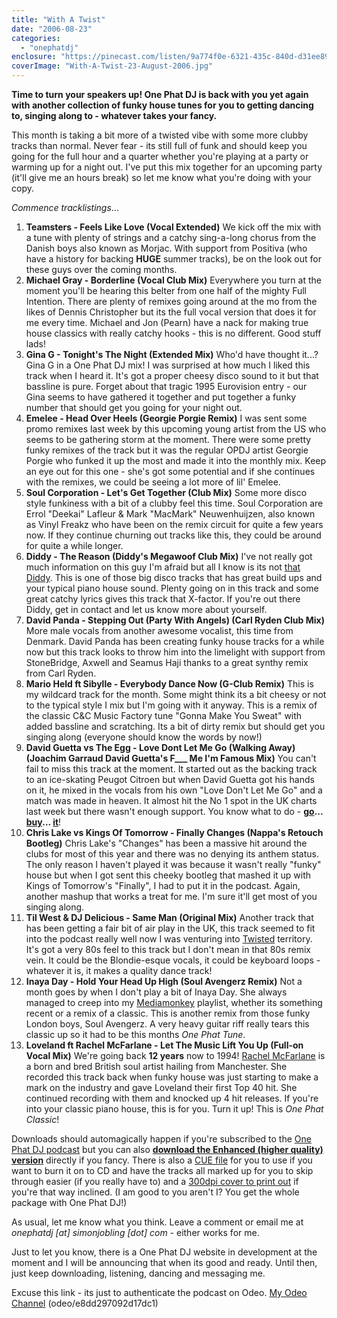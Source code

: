 ```yaml
---
title: "With A Twist"
date: "2006-08-23"
categories: 
  - "onephatdj"
enclosure: "https://pinecast.com/listen/9a774f0e-6321-435c-840d-d31ee89fb88e.mp3 104796729 audio/mpeg "
coverImage: "With-A-Twist-23-August-2006.jpg"
---
```


**Time to turn your speakers up! One Phat DJ is back with you yet again with another collection of funky house tunes for you to getting dancing to, singing along to - whatever takes your fancy.**

This month is taking a bit more of a twisted vibe with some more clubby tracks than normal. Never fear - its still full of funk and should keep you going for the full hour and a quarter whether you're playing at a party or warming up for a night out. I've put this mix together for an upcoming party (it'll give me an hours break) so let me know what you're doing with your copy.

_Commence tracklistings_...

1. **Teamsters - Feels Like Love (Vocal Extended)** We kick off the mix with a tune with plenty of strings and a catchy sing-a-long chorus from the Danish boys also known as Morjac. With support from Positiva (who have a history for backing **HUGE** summer tracks), be on the look out for these guys over the coming months.
2. **Michael Gray - Borderline (Vocal Club Mix)** Everywhere you turn at the moment you'll be hearing this belter from one half of the mighty Full Intention. There are plenty of remixes going around at the mo from the likes of Dennis Christopher but its the full vocal version that does it for me every time. Michael and Jon (Pearn) have a nack for making true house classics with really catchy hooks - this is no different. Good stuff lads!
3. **Gina G - Tonight's The Night (Extended Mix)** Who'd have thought it...? Gina G in a One Phat DJ mix! I was surprised at how much I liked this track when I heard it. It's got a proper cheesy disco sound to it but that bassline is pure. Forget about that tragic 1995 Eurovision entry - our Gina seems to have gathered it together and put together a funky number that should get you going for your night out.
4. **Emelee - Head Over Heels (Georgie Porgie Remix)** I was sent some promo remixes last week by this upcoming young artist from the US who seems to be gathering storm at the moment. There were some pretty funky remixes of the track but it was the regular OPDJ artist Georgie Porgie who funked it up the most and made it into the monthly mix. Keep an eye out for this one - she's got some potential and if she continues with the remixes, we could be seeing a lot more of lil' Emelee.
5. **Soul Corporation - Let's Get Together (Club Mix)** Some more disco style funkiness with a bit of a clubby feel this time. Soul Corporation are Errol "Deekai" Lafleur & Mark "MacMark" Neuwenhuijzen, also known as Vinyl Freakz who have been on the remix circuit for quite a few years now. If they continue churning out tracks like this, they could be around for quite a while longer.
6. **Diddy - The Reason (Diddy's Megawoof Club Mix)** I've not really got much information on this guy I'm afraid but all I know is its not [that Diddy](https://en.wikipedia.org/wiki/P._Diddy). This is one of those big disco tracks that has great build ups and your typical piano house sound. Plenty going on in this track and some great catchy lyrics gives this track that X-factor. If you're out there Diddy, get in contact and let us know more about yourself.
7. **David Panda - Stepping Out (Party With Angels) (Carl Ryden Club Mix)** More male vocals from another awesome vocalist, this time from Denmark. David Panda has been creating funky house tracks for a while now but this track looks to throw him into the limelight with support from StoneBridge, Axwell and Seamus Haji thanks to a great synthy remix from Carl Ryden.
8. **Mario Held ft Sibylle - Everybody Dance Now (G-Club Remix)** This is my wildcard track for the month. Some might think its a bit cheesy or not to the typical style I mix but I'm going with it anyway. This is a remix of the classic C&C Music Factory tune "Gonna Make You Sweat" with added bassline and scratching. Its a bit of dirty remix but should get you singing along (everyone should know the words by now!)
9. **David Guetta vs The Egg - Love Dont Let Me Go (Walking Away) (Joachim Garraud David Guetta's F\_\_\_ Me I'm Famous Mix)** You can't fail to miss this track at the moment. It started out as the backing track to an ice-skating Peugot Citroen but when David Guetta got his hands on it, he mixed in the vocals from his own "Love Don't Let Me Go" and a match was made in heaven. It almost hit the No 1 spot in the UK charts last week but there wasn't enough support. You know what to do - **[go](https://www.djdownload.com/mp3-detail/David+Guetta+vs+The+Egg/Love+Dont+Let+Me+Go+Walking+Away/Gusto+Records/187077 "Buy the MP3 from DJDownload.com")... [buy](https://www.amazon.co.uk/gp/product/B000GIXWK6/026-0096875-1770849?v=glance&n=229816 "Buy the CD single from Amazon UK")... [it](https://www.hmv.co.uk/hmvweb/displayProductDetails.do?ctx=280;-1;-1;-1&sku=532536 "Buy the 12 inch vinyl from HMV")**!
10. **Chris Lake vs Kings Of Tomorrow - Finally Changes (Nappa's Retouch Bootleg)** Chris Lake's "Changes" has been a massive hit around the clubs for most of this year and there was no denying its anthem status. The only reason I haven't played it was because it wasn't really "funky" house but when I got sent this cheeky bootleg that mashed it up with Kings of Tomorrow's "Finally", I had to put it in the podcast. Again, another mashup that works a treat for me. I'm sure it'll get most of you singing along.
11. **Til West & DJ Delicious - Same Man (Original Mix)** Another track that has been getting a fair bit of air play in the UK, this track seemed to fit into the podcast really well now I was venturing into [Twisted](https://www.hedkandi.com/earkandi/releases/hedkandicompilations/twisteddisco/Pages/TwistedDisco.aspx) territory. It's got a very 80s feel to this track but I don't mean in that 80s remix vein. It could be the Blondie-esque vocals, it could be keyboard loops - whatever it is, it makes a quality dance track!
12. **Inaya Day - Hold Your Head Up High (Soul Avengerz Remix)** Not a month goes by when I don't play a bit of Inaya Day. She always managed to creep into my [Mediamonkey](https://www.mediamonkey.com/) playlist, whether its something recent or a remix of a classic. This is another remix from those funky London boys, Soul Avengerz. A very heavy guitar riff really tears this classic up so it had to be this months _One Phat Tune_.
13. **Loveland ft Rachel McFarlane - Let The Music Lift You Up (Full-on Vocal Mix)** We're going back **12 years** now to 1994! [Rachel McFarlane](https://www.myspace.com/rachelmcfarlane) is a born and bred British soul artist hailing from Manchester. She recorded this track back when funky house was just starting to make a mark on the industry and gave Loveland their first Top 40 hit. She continued recording with them and knocked up 4 hit releases. If you're into your classic piano house, this is for you. Turn it up! This is _One Phat Classic_!

Downloads should automagically happen if you're subscribed to the [One Phat DJ podcast](https://feeds.feedburner.com/onephatdj) but you can also **[download the Enhanced (higher quality) version](https://pinecast.com/listen/9a774f0e-6321-435c-840d-d31ee89fb88e.mp3)** directly if you fancy. There is also a [CUE file](https://www.onephatdj.com/mp3/podcast/with_a_twist.cue) for you to use if you want to burn it on to CD and have the tracks all marked up for you to skip through easier (if you really have to) and a [300dpi cover to print out](https://www.simonjobling.com/wp-content/uploads/2006/08/with_a_twist_cover_300dpi.jpg) if you're that way inclined. (I am good to you aren't I? You get the whole package with One Phat DJ!)

As usual, let me know what you think. Leave a comment or email me at _onephatdj \[at\] simonjobling \[dot\] com_ \- either works for me.

Just to let you know, there is a One Phat DJ website in development at the moment and I will be announcing that when its good and ready. Until then, just keep downloading, listening, dancing and messaging me.

Excuse this link - its just to authenticate the podcast on Odeo. [My Odeo Channel](https://odeo.com/claim/feed/e8dd297092d17dc1) (odeo/e8dd297092d17dc1)
